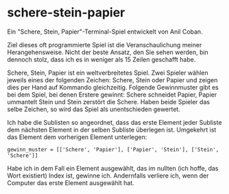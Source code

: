 # schere-stein-papier

Ein "Schere, Stein, Papier"-Terminal-Spiel entwickelt von Anil Coban. 

Ziel dieses oft programmierte Spiel ist die Veranschaulichung meiner Herangehensweise. Nicht der beste Ansatz, den Sie sehen werden, bin dennoch stolz, dass ich es in weniger als 15 Zeilen geschafft habe. 

Schere, Stein, Papier ist ein weltverbreitetes Spiel. Zwei Spieler wählen jeweils eines der folgenden Zeichen: Schere, Stein oder Papier und zeigen dies per Hand auf Kommando gleichzeitig. Folgende Gewinnmuster gibt es bei dem Spiel, bei denen Erstere gewinnt: Schere schneidet Papier, Papier ummantelt Stein und Stein zerstört die Schere. Haben beide Spieler das selbe Zeichen, so wird das Spiel als unentschieden gewertet.

Ich habe die Sublisten so angeordnet, dass das erste Element jeder Subliste dem nächsten Element in der selben Subliste überlegen ist. Umgekehrt ist das Element dem vorherigen Element unterlegen:

```gewinn_muster = [['Schere', 'Papier'], ['Papier', 'Stein'], ['Stein', 'Schere']]```

Habe ich in dem Fall ein Element ausgewählt, das im nullten (ich hoffe, das Wort existiert) Index ist, gewinne ich. Andernfalls verliere ich, wenn der Computer das erste Element ausgewählt hat.
